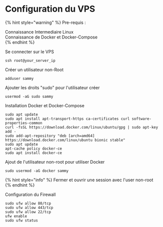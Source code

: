 # Configuration du VPS

{% hint style="warning" %}
Pre-requis : 

Connaissance Intermediaire Linux   
Connaissance de Docker et Docker-Compose  
{% endhint %}

Se connecter sur le VPS

```text
ssh root@your_server_ip
```

Créer un utilisateur non-Root

```text
adduser sammy
```

Ajouter les droits "sudo" pour l'utilisateur créer

```text
usermod -aG sudo sammy
```

Installation Docker et Docker-Compose

```text
sudo apt update
sudo apt install apt-transport-https ca-certificates curl software-properties-common
curl -fsSL https://download.docker.com/linux/ubuntu/gpg | sudo apt-key add -
sudo add-apt-repository "deb [arch=amd64] https://download.docker.com/linux/ubuntu bionic stable"
sudo apt update
apt-cache policy docker-ce
sudo apt install docker-ce
```

Ajout de l'utilisateur non-root pour utiliser Docker

```text
sudo usermod -aG docker sammy
```

{% hint style="info" %}
Fermer et ouvrir une session avec l'user non-root
{% endhint %}

Configuration du Firewall

```text
sudo ufw allow 80/tcp
sudo ufw allow 443/tcp
sudo ufw allow 22/tcp
ufw enable
sudo ufw status
```



